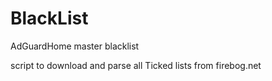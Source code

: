 # BlackList
AdGuardHome master blacklist

script to download and parse all Ticked lists from firebog.net
